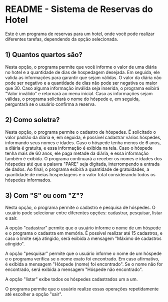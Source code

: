 # README - Sistema de Reservas do Hotel
Este é um programa de reservas para um hotel, onde você pode realizar diferentes tarefas, dependendo da opção selecionada.

## 1) Quantos quartos são? 
Nesta opção, o programa permite que você informe o valor de uma diária no hotel e a quantidade de dias de hospedagem desejada. Em seguida, ele valida as informações para garantir que sejam válidas. O valor da diária não pode ser negativo e a quantidade de dias não pode ser negativa ou maior que 30. Caso alguma informação inválida seja inserida, o programa exibirá "Valor inválido" e retornará ao menu inicial. Caso as informações sejam válidas, o programa solicitará o nome do hóspede e, em seguida, perguntará se o usuário confirma a reserva.

## 2) Como soletra?
Nesta opção, o programa permite o cadastro de hóspedes. É solicitado o valor padrão da diária e, em seguida, é possível cadastrar vários hóspedes, informando seus nomes e idades. Caso o hóspede tenha menos de 6 anos, a diária é gratuita, e essa informação é exibida na tela. Caso o hóspede tenha mais de 60 anos, ele paga metade da diária, e essa informação também é exibida. O programa continuará a receber os nomes e idades dos hóspedes até que a palavra "PARE" seja digitada, interrompendo a entrada de dados. Ao final, o programa exibirá a quantidade de gratuidades, a quantidade de meias hospedagens e o valor total considerando todos os hóspedes informados.

## 3) Com "S" ou com "Z"?
Nesta opção, o programa permite o cadastro e pesquisa de hóspedes. O usuário pode selecionar entre diferentes opções: cadastrar, pesquisar, listar e sair.

A opção "cadastrar" permite que o usuário informe o nome de um hóspede e o programa o cadastra em memória. É possível realizar até 15 cadastros, e caso o limite seja atingido, será exibida a mensagem "Máximo de cadastros atingido".

A opção "pesquisar" permite que o usuário informe o nome de um hóspede e o programa verifica se o nome exato foi encontrado. Em caso afirmativo, é exibida a mensagem "Hóspede (nome) foi encontrado". Se o nome não for encontrado, será exibida a mensagem "Hóspede não encontrado".

A opção "listar" exibe todos os hóspedes cadastrados um a um.

O programa permite que o usuário realize essas operações repetidamente até escolher a opção "sair".

